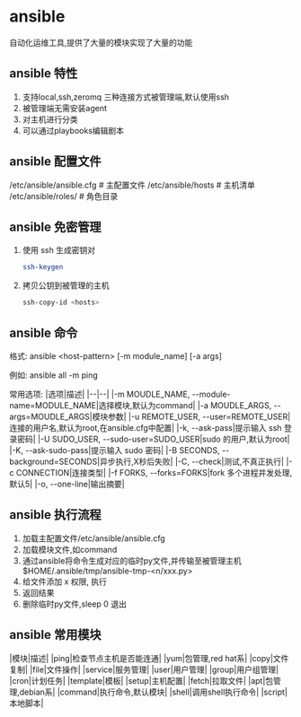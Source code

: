 # ansible

自动化运维工具,提供了大量的模块实现了大量的功能

## ansible 特性

1. 支持local,ssh,zeromq 三种连接方式被管理端,默认使用ssh
2. 被管理端无需安装agent
3. 对主机进行分类
4. 可以通过playbooks编辑剧本

## ansible 配置文件

/etc/ansible/ansible.cfg    # 主配置文件
/etc/ansible/hosts          # 主机清单
/etc/ansible/roles/         # 角色目录

## ansible 免密管理

1. 使用 ssh 生成密钥对

   ```bash
   ssh-keygen
   ```

2. 拷贝公钥到被管理的主机

   ```bash
   ssh-copy-id <hosts>
   ```

## ansible 命令

格式: ansible \<host-pattern> [-m module_name] [-a args]

例如: ansible all -m ping

常用选项:
|选项|描述|
|--|--|
|-m MOUDLE_NAME, --module-name=MODULE_NAME|选择模块,默认为command|
|-a MOUDLE_ARGS, --args=MOUDLE_ARGS|模块参数|
|-u REMOTE_USER, --user=REMOTE_USER|连接的用户名,默认为root,在ansible.cfg中配置|
|-k, --ask-pass|提示输入 ssh 登录密码|
|-U SUDO_USER, --sudo-user=SUDO_USER|sudo 的用户,默认为root|
|-K, --ask-sudo-pass|提示输入 sudo 密码|
|-B SECONDS, --background=SECONDS|异步执行,X秒后失败|
|-C, --check|测试,不真正执行|
|-c CONNECTION|连接类型|
|-f FORKS, --forks=FORKS|fork 多个进程并发处理,默认5|
|-o, --one-line|输出摘要|

## ansible 执行流程

1. 加载主配置文件/etc/ansible/ansible.cfg
2. 加载模块文件,如command
3. 通过ansible将命令生成对应的临时py文件,并传输至被管理主机$HOME/.ansible/tmp/ansible-tmp-\<n/xxx.py>
4. 给文件添加 x 权限, 执行
5. 返回结果
6. 删除临时py文件,sleep 0 退出

## ansible 常用模块

|模块|描述|
|ping|检查节点主机是否能连通|
|yum|包管理,red hat系|
|copy|文件复制|
|file|文件操作|
|service|服务管理|
|user|用户管理|
|group|用户组管理|
|cron|计划任务|
|template|模板|
|setup|主机配置|
|fetch|拉取文件|
|apt|包管理,debian系|
|command|执行命令,默认模块|
|shell|调用shell执行命令|
|script|本地脚本|
